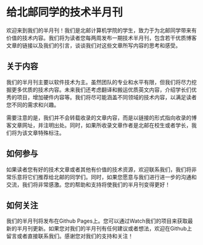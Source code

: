 # 给北邮同学的技术半月刊

欢迎来到我们的半月刊！我们是北邮计算机学院的学生，致力于为北邮同学带来有价值的技术内容。我们将为读者您每两周发布一期技术半月刊，包含若干优质博客文章的链接以及我们的引言，谈谈我们对这些文章所写内容的思考和感受。

## 关于内容

我们的半月刊主要以软件技术为主。虽然团队的专业和水平有限，但我们将尽力挖掘更多优质的技术内容。未来我们还考虑翻译和搬运优质英文内容，介绍学长们优秀的项目，增加硬件内容等。我们将尽可能涵盖不同领域的技术内容，以满足读者您不同的需求和兴趣。

需要注意的是，我们并不会转载收录的文章内容，而是以链接的形式指向收录的博客文章网址，并注明出处。同时，如果所收录文章作者是北邮在校生或者学长，我们将为该文章特殊标注。

## 如何参与

如果读者您有好的技术文章或者其他有价值的技术资源，欢迎联系我们，我们将非常乐意将它们推荐给北邮的同学们。同时，如果您愿意与我们进行进一步的沟通和交流，我们将非常感激。您的帮助和支持将使我们的半月刊变得更好！

## 如何关注

我们的半月刊将发布在Github Pages上。您可以通过Watch我们的项目来获取最新的半月刊更新。如果您对我们的半月刊有任何建议或者想法，欢迎在Github上留言或者直接联系我们。感谢您对我们的支持和关注！